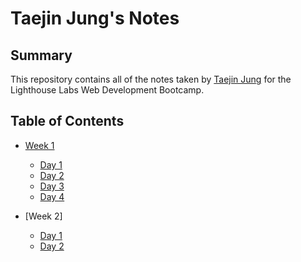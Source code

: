 # Taejin Jung's Notes
## Summary

This repository contains all of the notes taken by [Taejin Jung](https://github.com/taejin5314) for the Lighthouse Labs Web Development Bootcamp.


## Table of Contents
* [Week 1](/Week_1)
  * [Day 1](/Week_1/Day_1)
  * [Day 2](https://github.com/DominicTremblay/w1d2-lecture/tree/demo-east-june21-2021)
  * [Day 3](https://github.com/lovemorejokonya/lectures/blob/main/june-21-2021-east/W1D3/README.md)
  * [Day 4](https://github.com/FrancisBourgouin/lectures-2021-east-jun22/tree/main/w1d4)
  
* [Week 2]
  * [Day 1](https://github.com/zmcadie/LHL_lectures/tree/main/2021/east_jun_21/W2D1)
  * [Day 2](https://github.com/FrancisBourgouin/lectures-2021-east-jun22/tree/main/w2d2)
